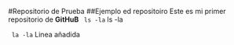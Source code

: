 #Repositorio de Prueba 
##Ejemplo ed repositoiro
Este es mi primer repositorio de **GitHuB**
` ls -la` 
	ls -la 

` la -la`
Linea añadida
